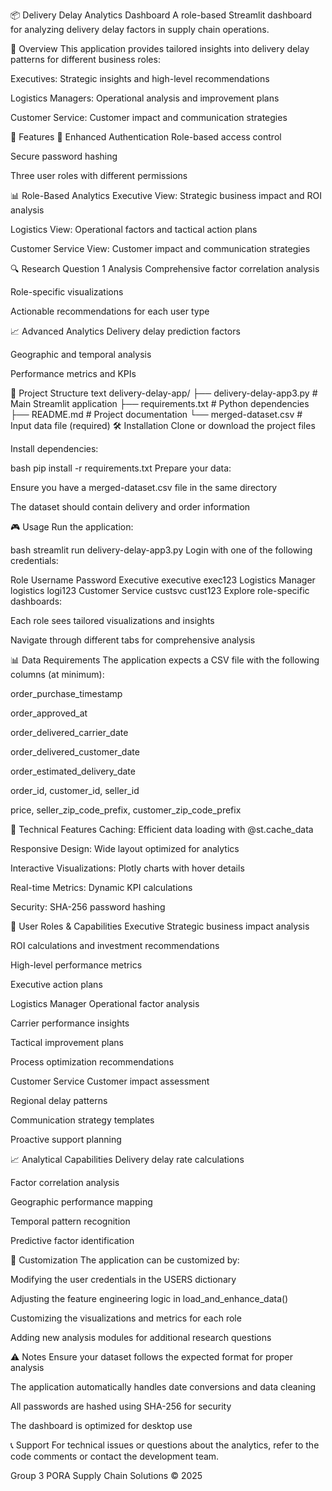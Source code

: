 📦 Delivery Delay Analytics Dashboard
A role-based Streamlit dashboard for analyzing delivery delay factors in supply chain operations.

🎯 Overview
This application provides tailored insights into delivery delay patterns for different business roles:

Executives: Strategic insights and high-level recommendations

Logistics Managers: Operational analysis and improvement plans

Customer Service: Customer impact and communication strategies

🚀 Features
🔐 Enhanced Authentication
Role-based access control

Secure password hashing

Three user roles with different permissions

📊 Role-Based Analytics
Executive View: Strategic business impact and ROI analysis

Logistics View: Operational factors and tactical action plans

Customer Service View: Customer impact and communication strategies

🔍 Research Question 1 Analysis
Comprehensive factor correlation analysis

Role-specific visualizations

Actionable recommendations for each user type

📈 Advanced Analytics
Delivery delay prediction factors

Geographic and temporal analysis

Performance metrics and KPIs

📁 Project Structure
text
delivery-delay-app/
├── delivery-delay-app3.py      # Main Streamlit application
├── requirements.txt            # Python dependencies
├── README.md                   # Project documentation
└── merged-dataset.csv          # Input data file (required)
🛠️ Installation
Clone or download the project files

Install dependencies:

bash
pip install -r requirements.txt
Prepare your data:

Ensure you have a merged-dataset.csv file in the same directory

The dataset should contain delivery and order information

🎮 Usage
Run the application:

bash
streamlit run delivery-delay-app3.py
Login with one of the following credentials:

Role	Username	Password
Executive	executive	exec123
Logistics Manager	logistics	logi123
Customer Service	custsvc	cust123
Explore role-specific dashboards:

Each role sees tailored visualizations and insights

Navigate through different tabs for comprehensive analysis

📊 Data Requirements
The application expects a CSV file with the following columns (at minimum):

order_purchase_timestamp

order_approved_at

order_delivered_carrier_date

order_delivered_customer_date

order_estimated_delivery_date

order_id, customer_id, seller_id

price, seller_zip_code_prefix, customer_zip_code_prefix

🔧 Technical Features
Caching: Efficient data loading with @st.cache_data

Responsive Design: Wide layout optimized for analytics

Interactive Visualizations: Plotly charts with hover details

Real-time Metrics: Dynamic KPI calculations

Security: SHA-256 password hashing

👥 User Roles & Capabilities
Executive
Strategic business impact analysis

ROI calculations and investment recommendations

High-level performance metrics

Executive action plans

Logistics Manager
Operational factor analysis

Carrier performance insights

Tactical improvement plans

Process optimization recommendations

Customer Service
Customer impact assessment

Regional delay patterns

Communication strategy templates

Proactive support planning

📈 Analytical Capabilities
Delivery delay rate calculations

Factor correlation analysis

Geographic performance mapping

Temporal pattern recognition

Predictive factor identification

🎨 Customization
The application can be customized by:

Modifying the user credentials in the USERS dictionary

Adjusting the feature engineering logic in load_and_enhance_data()

Customizing the visualizations and metrics for each role

Adding new analysis modules for additional research questions

⚠️ Notes
Ensure your dataset follows the expected format for proper analysis

The application automatically handles date conversions and data cleaning

All passwords are hashed using SHA-256 for security

The dashboard is optimized for desktop use

📞 Support
For technical issues or questions about the analytics, refer to the code comments or contact the development team.

Group 3 PORA Supply Chain Solutions © 2025